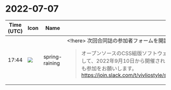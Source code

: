 # 2022-07-07

|Time (UTC)|Icon|Name|Message|
|---|---|---|---|
|17:44|![](https://secure.gravatar.com/avatar/1ac180f0868137292905c311b5fff781.jpg?s=72&d=https%3A%2F%2Fa.slack-edge.com%2Fdf10d%2Fimg%2Favatars%2Fava_0021-72.png)|spring-raining|<!here> 次回合同誌の参加者フォームを開設しました！ テーマ未定でも良いのでとりあえず登録してみましょう！ <https://forms.gle/fU5SWCTvT6P4Tcgw8><br><blockquote>オープンソースのCSS組版ソフトウェア「Vivliostyle」のさらなる普及・発展を祈念し、Vivliostyleに関心のあるユーザーによる合同誌を企画しています！ この合同誌はサークル「Vivliostyleユーザー会」として、2022年9月10日から開催される技術書典13にて頒布予定です。 ご興味ある方は、このフォームからぜひご参加ください！ また、スムーズなコミュニケーションのためVivliostyleのSlack workspaceにも参加をお願いします。 <https://join.slack.com/t/vivliostyle/shared_invite/enQtNzc1NjE4ODk1ODI5LWQxZjM4YTZjMmQ0ZTUyNmUyOGZlMzIwZjQ5OWYwYjkyZDZmOTIwNGMwOWU5NDc0NjE5OTAyMmVhZTRhYTAyNWQ></blockquote>|
